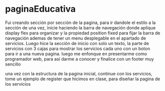 # paginaEducativa

Fui creando sección por sección de la pagina, para ir dandole el estilo a la sección de una vez, inicie haciendo la barra de navegación donde aplique display flex para organizar y la propiedad position fixed para fijar la barra de navegación ademas de tener un menu desplegable en el apartado de servicios. Luego hice la sección de inicio con solo un texto, la parte de servicios con 3 cajas para mostrar los servicios cada uno con un boton para ir a una nueva pagina. 
luego me enfonque en presentarme como programador web, para así darme a conocer y finalice con un footer muy sencillo

una vez con la estructura de la pagina inicial, continue con los servicios, tome un ejemplo de register que hicimos en clase, para diseñar la pagina de los servicios
